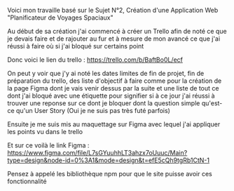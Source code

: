 Voici mon travaille basé sur le Sujet N°2, Création d'une Application Web "Planificateur de Voyages Spaciaux"

Au début de sa création j'ai commencé à créer un Trello afin de noté ce que je devais faire et de rajouter au fur et à mesure de mon avancé ce que j'ai réussi à faire où si j'ai bloqué sur certains point

Donc voici le lien  du trello : https://trello.com/b/BaftBo0L/ecf

On peut y voir que j'y ai noté les dates limites de fin de projet, fin de préparation du trello, des liste d'objectif à faire comme pour la création de la page Figma dont je vais venir dessus par la suite et une liste de tout ce dont j'ai bloqué avec une étiquette pour signifier si à ce jour j'ai réussi à trouver une reponse sur ce dont je bloquer dont la question simple qu'est-ce qu'un User Story (Oui je ne suis pas très futé parfois)

Ensuite je me suis mis au maquettage sur Figma avec lequel j'ai appliquer les points vu dans le trello

Et sur ce voilà le link Figma : https://www.figma.com/file/L7sGYuuhhLT3ahzx7oUuuc/Main?type=design&node-id=0%3A1&mode=design&t=efE5cQh9tgRb1CtN-1

Pensez à appelé les bibliothèque npm pour que le site puisse avoir ces fonctionnalité